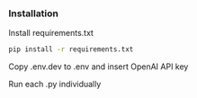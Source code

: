 ### Installation

Install requirements.txt

```bash
pip install -r requirements.txt
```

Copy .env.dev to .env and insert OpenAI API key

Run each .py individually